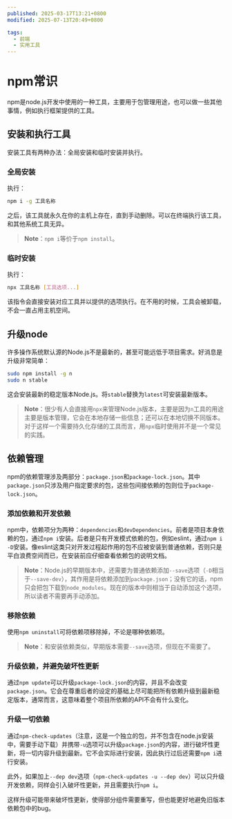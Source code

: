 ```yaml
---
published: 2025-03-17T13:21+0800
modified: 2025-07-13T20:49+0800

tags:
  - 前端
  - 实用工具
---
```


# npm常识

npm是node.js开发中使用的一种工具，主要用于包管理用途，也可以做一些其他事情，例如执行框架提供的工具。

## 安装和执行工具

安装工具有两种办法：全局安装和临时安装并执行。

### 全局安装

执行：

```bash
npm i -g 工具名称
```

之后，该工具就永久在你的主机上存在，直到手动删除。可以在终端执行该工具，和其他系统工具无异。

> **Note**：`npm i`等价于`npm install`。

### 临时安装

执行：

```bash
npx 工具名称 [工具选项...]
```

该指令会直接安装对应工具并以提供的选项执行。在不用的时候，工具会被卸载，不会一直占用主机空间。

## 升级node

许多操作系统默认源的Node.js不是最新的，甚至可能远低于项目需求。好消息是升级非常简单：

```bash
sudo npm install -g n
sudo n stable
```

这会安装最新的稳定版本Node.js。将`stable`替换为`latest`可安装最新版本。

> **Note**：很少有人会直接用`npx`来管理Node.js版本，主要是因为`n`工具的用途主要是版本管理，它会在本地存储一些信息；还可以在本地切换不同版本。对于这样一个需要持久化存储的工具而言，用`npx`临时使用并不是一个常见的实践。

## 依赖管理

npm的依赖管理涉及两部分：`package.json`和`package-lock.json`。其中`package.json`只涉及用户指定要求的包，这些包间接依赖的包则位于`package-lock.json`。

### 添加依赖和开发依赖

npm中，依赖项分为两种：`dependencies`和`devDependencies`。前者是项目本身依赖的包，通过`npm i`安装。后者是只有开发模式依赖的包，例如eslint，通过`npm i -D`安装。像eslint这类只对开发过程起作用的包不应被安装到普通依赖，否则只是平白浪费空间而已，在安装前应仔细查看依赖包的说明文档。

> **Note**：Node.js的早期版本中，还需要为普通依赖添加`--save`选项（`-D`相当于`--save-dev`），其作用是将依赖添加到`package.json`；没有它的话，npm只会把包下载到`node_modules`。现在的版本中则相当于自动添加这个选项，所以读者不需要再手动添加。

### 移除依赖

使用`npm uninstall`可将依赖项移除掉，不论是哪种依赖项。

> **Note**：和安装依赖类似，早期版本需要`--save`选项，但现在不需要了。

### 升级依赖，并避免破坏性更新

通过`npm update`可以升级`package-lock.json`的内容，并且不会改变`package.json`。它会在尊重后者的设定的基础上尽可能把所有依赖升级到最新稳定版本，通常而言，这意味着整个项目所依赖的API不会有什么变化。

### 升级一切依赖

通过`npm-check-updates`（注意，这是一个独立的包，并不包含在node.js安装中，需要手动下载）并携带`-u`选项可以升级`package.json`的内容，进行破坏性更新，将一切内容升级到最新。它不会实际进行安装，因此执行过后还需要`npm i`进行安装。

此外，如果加上`--dep dev`选项（`npm-check-updates -u --dep dev`）可以只升级开发依赖，同样会引入破坏性更新，并且需要执行`npm i`。

这样升级可能带来破坏性更新，使得部分组件需要重写，但也能更好地避免旧版本依赖包中的bug。
